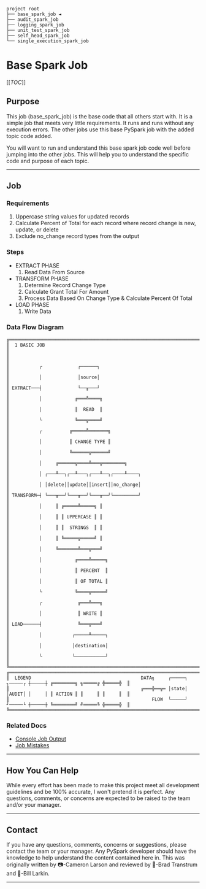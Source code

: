 ```shell
project root
├── base_spark_job ◄
├── audit_spark_job
├── logging_spark_job
├── unit_test_spark_job
├── self_head_spark_job
└── single_execution_spark_job
```

# Base Spark Job

[[_TOC_]]

## Purpose

This job (base_spark_job) is the base code that all others start with. It is a simple job that meets very little
requirements. It runs and runs without any execution errors. The other jobs use this base PySpark job with the added
topic code added.

You will want to run and understand this base spark job code well before jumping into the other jobs. This will help
you to understand the specific code and purpose of each topic.

---

## Job

### Requirements

1. Uppercase string values for updated records
2. Calculate Percent of Total for each record where record change is new, update, or delete
3. Exclude no_change record types from the output

### Steps

- EXTRACT PHASE
    1. Read Data From Source
- TRANSFORM PHASE
    1. Determine Record Change Type
    2. Calculate Grant Total For Amount
    3. Process Data Based On Change Type & Calculate Percent Of Total
- LOAD PHASE
    1. Write Data

### Data Flow Diagram

```shell
╔══════════════════════════════════════════════════════════════════════════════════════════════════════════════╗
║  1 BASIC JOB                                                                                                 ║
║                                                                                                              ║
║           ┌             ┌──────┐                                                                             ║
║           │             │source│                                                                             ║
║ EXTRACT───┤             └──╥───┘                                                                             ║
║           │            ╔═══╩════╗                                                                            ║
║           │            ║  READ  ║                                                                            ║
║           └            ╚═══╦════╝                                                                            ║
║           ┌          ╔═════╩═══════╗                                                                         ║
║           │          ║ CHANGE TYPE ║                                                                         ║
║           │          ╚══════╦══════╝                                                                         ║
║           │     ╔══════╦════╩═══╦════════╗                                                                   ║
║           │ ┌───╨──┐┌──╨───┐┌───╨──┐┌────╨────┐                                                              ║
║           │ │delete││update││insert││no_change│                                                              ║
║ TRANSFORM─┤ └───╥──┘└───╥──┘└───╥──┘└─────────┘                                                              ║
║           │     ║ ╔═════╩═════╗ ║                                                                            ║
║           │     ║ ║ UPPERCASE ║ ║                                                                            ║
║           │     ║ ║  STRINGS  ║ ║                                                                            ║
║           │     ║ ╚═════╦═════╝ ║                                                                            ║
║           │     ╚═══════╩═══╦═══╝                                                                            ║
║           │            ╔════╩═════╗                                                                          ║
║           │            ║ PERCENT  ║                                                                          ║
║           │            ║ OF TOTAL ║                                                                          ║
║           └            ╚════╦═════╝                                                                          ║
║           ┌             ╔═══╩═══╗                                                                            ║
║           │             ║ WRITE ║                                                                            ║
║ LOAD──────┤             ╚═══╦═══╝                                                                            ║
║           │           ┌─────╨─────┐                                                                          ║
║           │           │destination│                                                                          ║
║           └           └───────────┘                                                                          ║
╚══════════════════════════════════════════════════════════════════════════════════════════════════════════════╝
╔══════════════════════════════════════════════════════════════════════════════════════════════════════════════╗
║  LEGEND                                        DATA╗     ┌─────┐ ┐─────┌ ┼─────┼ ╔════════╗ ╗═════╔ ╬═════╬  ║
║                                                ╔═══╬══╦═ │state│ │AUDIT│ │     │ ║ ACTION ║ ║     ║ ║     ║  ║
║                                                    FLOW  └─────┘ ┘─────└ ┼─────┼ ╚════════╝ ╝═════╚ ╬═════╬  ║
╚══════════════════════════════════════════════════════════════════════════════════════════════════════════════╝
```

### Related Docs

* [Console Job Output](CONSOLE.md)
* [Job Mistakes](MISTAKES.md)

---

## How You Can Help

While every effort has been made to make this project meet all development guidelines and be 100% accurate, I won't
pretend it is perfect. Any questions, comments, or concerns are expected to be raised to the team and/or your manager.

---

## Contact

If you have any questions, comments, concerns or suggestions, please contact the team or your manager. Any PySpark
developer should have the knowledge to help understand the content contained here in. This was originally written
by 📷-Cameron Larson and reviewed by 🍞-Brad Transtrum and 🧢-Bill Larkin.

---